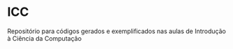 # ICC
Repositório para códigos gerados e exemplificados nas aulas de Introdução à Ciência da Computação
